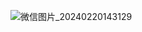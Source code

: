 ![微信图片_20240220143129](https://github.com/stellarhk/chatgpt/assets/128345288/be85126e-2dc2-4250-8922-8de39729e25d)
